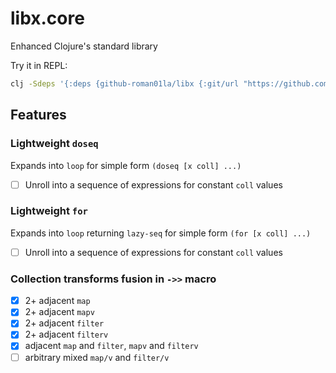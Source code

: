 # libx.core
Enhanced Clojure's standard library

Try it in REPL:
```sh
clj -Sdeps '{:deps {github-roman01la/libx {:git/url "https://github.com/roman01la/libx.core" :sha "c46fcb64fda074bcf4fa9116ccbe17efd073e1c8"}}}'
```

## Features

### Lightweight `doseq`
Expands into `loop` for simple form `(doseq [x coll] ...)`
- [ ] Unroll into a sequence of expressions for constant `coll` values

### Lightweight `for`
Expands into `loop` returning `lazy-seq` for simple form `(for [x coll] ...)`
- [ ] Unroll into a sequence of expressions for constant `coll` values

### Collection transforms fusion in `->>` macro
- [x] 2+ adjacent `map`
- [x] 2+ adjacent `mapv`
- [x] 2+ adjacent `filter`
- [x] 2+ adjacent `filterv`
- [x] adjacent `map` and `filter`, `mapv` and `filterv`
- [ ] arbitrary mixed `map/v` and `filter/v`
